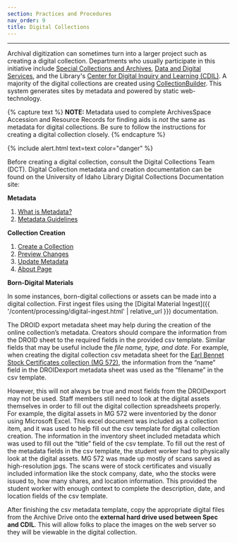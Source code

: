 ```yaml
---
section: Practices and Procedures
nav_order: 9
title: Digital Collections
---
```

---

Archival digitization can sometimes turn into a larger project such as creating a digital collection. Departments who usually participate in this initiative include [Special Collections and Archives](https://www.lib.uidaho.edu/special-collections/), [Data and Digital Services](https://www.lib.uidaho.edu/services/dds.html), and the Library's [Center for Digital Inquiry and Learning (CDIL)](https://cdil.lib.uidaho.edu/). A majority of the digital collections are created using [CollectionBuilder](https://collectionbuilder.github.io/). This system generates sites by metadata and powered by static web-technology. 

{% capture text %}
**NOTE:** Metadata used to complete ArchivesSpace Accession and Resource Records for finding aids is *not* the same as metadata for digital collections. Be sure to follow the instructions for creating a digital collection closely.
{% endcapture %}

{% include alert.html text=text color="danger" %}

Before creating a digital collection, consult the Digital Collections Team (DCT). Digital Collection metadata and creation documentation can be found on the University of Idaho Library Digital Collections Documentation site:

**Metadata**
1. [What is Metadata?](https://uidaholib.github.io/digital-collections-docs/content/metadata/01-what-is-metadata.html)
2. [Metadata Guidelines](https://uidaholib.github.io/digital-collections-docs/content/metadata/02-metadata.html)

**Collection Creation**
1. [Create a Collection](https://uidaholib.github.io/digital-collections-docs/content/collection-creation/01-create.html)
2. [Preview Changes](https://uidaholib.github.io/digital-collections-docs/content/collection-creation/02-build.html)
3. [Update Metadata](https://uidaholib.github.io/digital-collections-docs/content/collection-creation/03-update-metadata.html)
4. [About Page](https://uidaholib.github.io/digital-collections-docs/content/collection-creation/05-about-page.html)

**Born-Digital Materials**

In some instances, born-digital collections or assets can be made into a digital collection. First ingest files using the [Digital Material Ingest]({{ '/content/processing/digital-ingest.html' | relative_url }}) documentation.

The DROID export metadata sheet may help during the creation of the online collection’s metadata. Creators should compare the information from the DROID sheet to the required fields in the provided csv template. Similar fields that may be useful include the *file name, type, and date*. For example, when creating the digital collection csv metadata sheet for the [Earl Bennet Stock Certificates collection (MG 572)](https://archiveswest.orbiscascade.org/ark:80444/xv839959), the information from the “name” field in the DROIDexport metadata sheet was used as the “filename” in the csv template.

However, this will not always be true and most fields from the DROIDexport may not be used. Staff members still need to look at the digital assets themselves in order to fill out the digital collection spreadsheets properly. For example, the digital assets in MG 572 were inventoried by the donor using Microsoft Excel. This excel document was included as a collection item, and it was used to help fill out the csv template for digital collection creation. The information in the inventory sheet included metadata which was used to fill out the “title” field of the csv template. To fill out the rest of the metadata fields in the csv template, the student worker had to physically look at the digital assets. MG 572 was made up mostly of scans saved as high-resolution jpgs. The scans were of stock certificates and visually included information like the stock company, date, who the stocks were issued to, how many shares, and location information. This provided the student worker with enough context to complete the description, date, and location fields of the csv template. 

After finishing the csv metadata template, copy the appropriate digital files from the Archive Drive onto the **external hard drive used between Spec and CDIL**. This will allow folks to place the images on the web server so they will be viewable in the digital collection. 